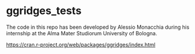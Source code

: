 # ggridges_tests
The code in this repo has been developed by Alessio Monacchia during his internship at the Alma Mater Studiorum University of Bologna. 

https://cran.r-project.org/web/packages/ggridges/index.html
